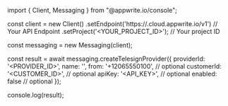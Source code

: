 import { Client, Messaging } from "@appwrite.io/console";

const client = new Client()
    .setEndpoint('https://<REGION>.cloud.appwrite.io/v1') // Your API Endpoint
    .setProject('<YOUR_PROJECT_ID>'); // Your project ID

const messaging = new Messaging(client);

const result = await messaging.createTelesignProvider({
    providerId: '<PROVIDER_ID>',
    name: '<NAME>',
    from: '+12065550100', // optional
    customerId: '<CUSTOMER_ID>', // optional
    apiKey: '<API_KEY>', // optional
    enabled: false // optional
});

console.log(result);

